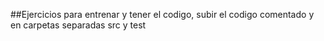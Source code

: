 ##Ejercicios
para entrenar y tener el codigo, subir el codigo comentado y en carpetas separadas src y test
